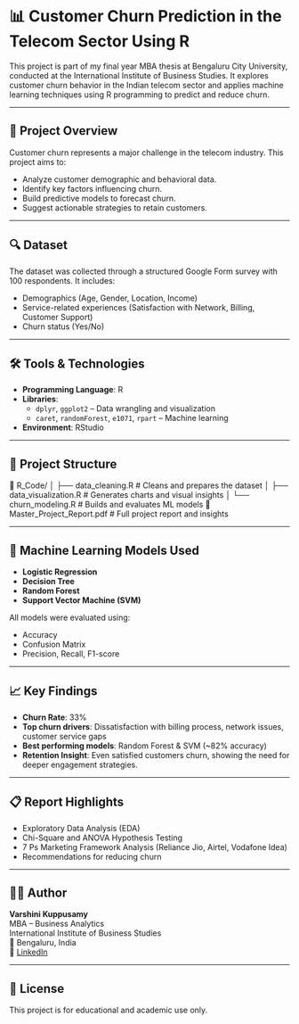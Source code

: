 # 📊 Customer Churn Prediction in the Telecom Sector Using R

This project is part of my final year MBA thesis at Bengaluru City University, conducted at the International Institute of Business Studies. It explores customer churn behavior in the Indian telecom sector and applies machine learning techniques using R programming to predict and reduce churn.

---

## 🧠 Project Overview

Customer churn represents a major challenge in the telecom industry. This project aims to:
- Analyze customer demographic and behavioral data.
- Identify key factors influencing churn.
- Build predictive models to forecast churn.
- Suggest actionable strategies to retain customers.

---

## 🔍 Dataset

The dataset was collected through a structured Google Form survey with 100 respondents. It includes:
- Demographics (Age, Gender, Location, Income)
- Service-related experiences (Satisfaction with Network, Billing, Customer Support)
- Churn status (Yes/No)

---

## 🛠 Tools & Technologies

- **Programming Language**: R
- **Libraries**:
  - `dplyr`, `ggplot2` – Data wrangling and visualization
  - `caret`, `randomForest`, `e1071`, `rpart` – Machine learning
- **Environment**: RStudio

---

## 🔄 Project Structure

📁 R_Code/
│   ├── data_cleaning.R         # Cleans and prepares the dataset
│   ├── data_visualization.R    # Generates charts and visual insights
│   └── churn_modeling.R        # Builds and evaluates ML models
📄 Master_Project_Report.pdf     # Full project report and insights


---

## 🔬 Machine Learning Models Used

- **Logistic Regression**
- **Decision Tree**
- **Random Forest**
- **Support Vector Machine (SVM)**

All models were evaluated using:
- Accuracy
- Confusion Matrix
- Precision, Recall, F1-score

---

## 📈 Key Findings

- **Churn Rate**: 33%
- **Top churn drivers**: Dissatisfaction with billing process, network issues, customer service gaps
- **Best performing models**: Random Forest & SVM (~82% accuracy)
- **Retention Insight**: Even satisfied customers churn, showing the need for deeper engagement strategies.

---

## 📋 Report Highlights

- Exploratory Data Analysis (EDA)
- Chi-Square and ANOVA Hypothesis Testing
- 7 Ps Marketing Framework Analysis (Reliance Jio, Airtel, Vodafone Idea)
- Recommendations for reducing churn

---

## 👩‍💻 Author

**Varshini Kuppusamy**  
MBA – Business Analytics  
International Institute of Business Studies  
📍 Bengaluru, India  
🔗 [LinkedIn](https://www.linkedin.com/in/varshini-kuppusamy/)

---

## 📎 License

This project is for educational and academic use only.

